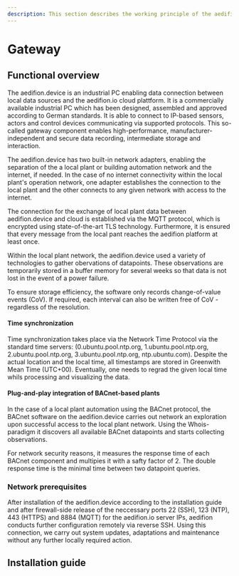 ```yaml
---
description: This section describes the working principle of the aedifion.device.
---
```


# Gateway

## Functional overview

The aedifion.device is an industrial PC enabling data connection between local data sources and the aedifion.io cloud plattform. It is a commercially available industrial PC which has been designed, assembled and approved according to German standards. It is able to connect to IP-based sensors, actors and control devices communicating via supported protocols. This so-called gateway component enables high-performance, manufacturer-independent and secure data recording, intermediate storage and interaction. 

The aedifion.device has two built-in network adapters, enabling the separation of the a local plant or building automation network and the internet, if needed. In the case of no internet connectivity within the local plant's operation network, one adapter establishes the connection to the local plant and the other connects to any given network with access to the internet.

The connection for the exchange of local plant data between aedifion.device and cloud is established via the MQTT protocol, which is encrypted using state-of-the-art TLS technology. Furthermore, it is ensured that every message from the local pant reaches the aedifion platform at least once. 

Within the local plant network, the aedifion.device used a variety of technologies to gather obervations of datapoints. These observations are temporarily stored in a buffer memory for several weeks so that data is not lost in the event of a power failure. 

To ensure storage efficiency, the software only records change-of-value events \(CoV\). If required, each interval can also be written free of CoV - regardless of the resolution. 

#### Time synchronization

Time synchronization takes place via the Network Time Protocol via the standard time servers: \(0.ubuntu.pool.ntp.org, 1.ubuntu.pool.ntp.org, 2.ubuntu.pool.ntp.org, 3.ubuntu.pool.ntp.org, ntp.ubuntu.com\). Despite the actual location and the local time, all timestamps are stored in Greenwith Mean Time \(UTC+00\). Eventually, one needs to regrad the given local time whils processing and visualizing the data. 

#### Plug-and-play integration of BACnet-based plants

In the case of a local plant automation using the BACnet protocol, the BACnet software on the aedifion.device carries out network an exploration upon successful access to the local plant network. Using the Whois-paradigm it discovers all available BACnet datapoints and starts collecting observations. 

For network security reasons, it measures the response time of each BACnet component and multipies it with a safty factor of 2. The double response time is the minimal time between two datapoint queries. 

### Network prerequisites

After installation of the aedifion.device according to the installation guide and after firewall-side release of the neccessary ports 22 \(SSH\), 123 \(NTP\), 443 \(HTTPS\) and 8884 \(MQTT\) for the aedifion.io server IPs, aedifion conducts further configuration remotely via reverse SSH. Using this connection, we carry out system updates, adaptations and maintenance without any further locally required action. 

## Installation guide



